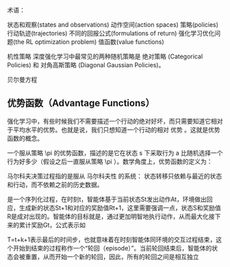 

<!--
 * @version:
 * @Author:  StevenJokess https://github.com/StevenJokess
 * @Date: 2020-10-05 22:08:57
 * @LastEditors:  StevenJokess https://github.com/StevenJokess
 * @LastEditTime: 2020-10-08 19:50:28
 * @Description:
 * @TODO::
 * @Reference:https://spinningup.readthedocs.io/zh_CN/latest/spinningup/rl_intro.html#bellman-equations
-->

术语：

状态和观察(states and observations)
动作空间(action spaces)
策略(policies)
行动轨迹(trajectories)
不同的回报公式(formulations of return)
强化学习优化问题(the RL optimization problem)
值函数(value functions)

机性策略
深度强化学习中最常见的两种随机策略是 绝对策略 (Categorical Policies) 和 对角高斯策略 (Diagonal Gaussian Policies)。


贝尔曼方程




## 优势函数（Advantage Functions）

强化学习中，有些时候我们不需要描述一个行动的绝对好坏，而只需要知道它相对于平均水平的优势。也就是说，我们只想知道一个行动的相对 优势 。这就是优势函数的概念。

一个服从策略 \pi 的优势函数，描述的是它在状态 s 下采取行为 a 比随机选择一个行为好多少（假设之后一直服从策略 \pi ）。数学角度上，优势函数的定义为：



马尔科夫决策过程指的是服从 马尔科夫性 的系统： 状态转移只依赖与最近的状态和行动，而不依赖之前的历史数据。

是一个序列化过程，在时刻t，智能体基于当前状态St发出动作At，环境做出回应，生成新的状态St+1和对应的奖励值Rt+1，这里需要强调一点，状态S和奖励值R是成对出现的。智能体的目标就是，通过更加明智地执行动作，从而最大化接下来的累计奖励Gt，公式表示如

T=t+k+1表示最后的时间步，也就意味着在时刻智能体同环境的交互过程结束，这个开始到结束的过程称作一个“轮回（episode）”。当前轮回结束后，智能体的状态会被重置，从而开始一个新的轮回，因此，所有的轮回之间是相互独立

[2]: https://weread.qq.com/web/reader/62332d007190b92f62371aek92c3210025c92cc22753209
